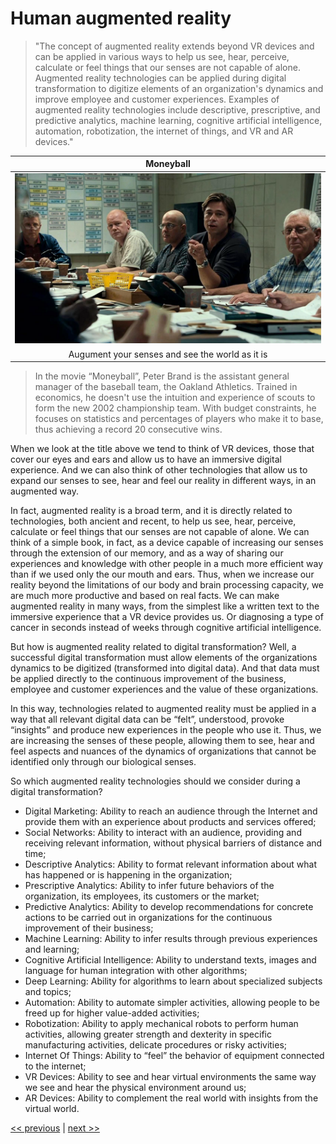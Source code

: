 # Human augmented reality

>"The concept of augmented reality extends beyond VR devices and can be applied in various ways to help us see, hear, perceive, calculate or feel things that our senses are not capable of alone. Augmented reality technologies can be applied during digital transformation to digitize elements of an organization's dynamics and improve employee and customer experiences. Examples of augmented reality technologies include descriptive, prescriptive, and predictive analytics, machine learning, cognitive artificial intelligence, automation, robotization, the internet of things, and VR and AR devices."

| Moneyball |
| :---: |
|![](../../images/human_augmented_reality.png)|
|Augument your senses and see the world as it is|

>In the movie “Moneyball”, Peter Brand is the assistant general manager of the baseball team, the Oakland Athletics. Trained in economics, he doesn't use the intuition and experience of scouts to form the new 2002 championship team. With budget constraints, he focuses on statistics and percentages of players who make it to base, thus achieving a record 20 consecutive wins.

When we look at the title above we tend to think of VR devices, those that cover our eyes and ears and allow us to have an immersive digital experience. And we can also think of other technologies that allow us to expand our senses to see, hear and feel our reality in different ways, in an augmented way.

In fact, augmented reality is a broad term, and it is directly related to technologies, both ancient and recent, to help us see, hear, perceive, calculate or feel things that our senses are not capable of alone. We can think of a simple book, in fact, as a device capable of increasing our senses through the extension of our memory, and as a way of sharing our experiences and knowledge with other people in a much more efficient way than if we used only the our mouth and ears. Thus, when we increase our reality beyond the limitations of our body and brain processing capacity, we are much more productive and based on real facts. We can make augmented reality in many ways, from the simplest like a written text to the immersive experience that a VR device provides us. Or diagnosing a type of cancer in seconds instead of weeks through cognitive artificial intelligence.

But how is augmented reality related to digital transformation? Well, a successful digital transformation must allow elements of the organizations dynamics to be digitized (transformed into digital data). And that data must be applied directly to the continuous improvement of the business, employee and customer experiences and the value of these organizations.

In this way, technologies related to augmented reality must be applied in a way that all relevant digital data can be “felt”, understood, provoke “insights” and produce new experiences in the people who use it. Thus, we are increasing the senses of these people, allowing them to see, hear and feel aspects and nuances of the dynamics of organizations that cannot be identified only through our biological senses.

So which augmented reality technologies should we consider during a digital transformation?

- Digital Marketing: Ability to reach an audience through the Internet and provide them with an experience about products and services offered;
- Social Networks: Ability to interact with an audience, providing and receiving relevant information, without physical barriers of distance and time;
- Descriptive Analytics: Ability to format relevant information about what has happened or is happening in the organization;
- Prescriptive Analytics: Ability to infer future behaviors of the organization, its employees, its customers or the market;
- Predictive Analytics: Ability to develop recommendations for concrete actions to be carried out in organizations for the continuous improvement of their business;
- Machine Learning: Ability to infer results through previous experiences and learning;
- Cognitive Artificial Intelligence: Ability to understand texts, images and language for human integration with other algorithms;
- Deep Learning: Ability for algorithms to learn about specialized subjects and topics;
- Automation: Ability to automate simpler activities, allowing people to be freed up for higher value-added activities;
- Robotization: Ability to apply mechanical robots to perform human activities, allowing greater strength and dexterity in specific manufacturing activities, delicate procedures or risky activities;
- Internet Of Things: Ability to “feel” the behavior of equipment connected to the internet;
- VR Devices: Ability to see and hear virtual environments the same way we see and hear the physical environment around us;
- AR Devices: Ability to complement the real world with insights from the virtual world.

[<< previous](4-with_your_head_over_the_clouds.md) | [next >>](6-simple_is_safer.md)
